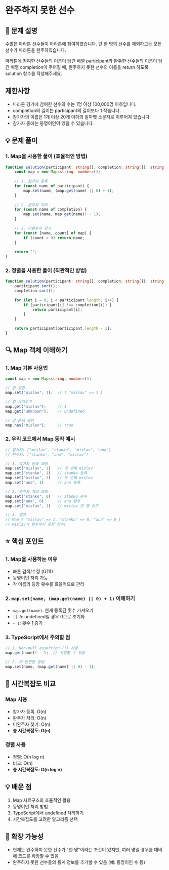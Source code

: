 # 완주하지 못한 선수

## 📌 문제 설명
수많은 마라톤 선수들이 마라톤에 참여하였습니다. 단 한 명의 선수를 제외하고는 모든 선수가 마라톤을 완주하였습니다.

마라톤에 참여한 선수들의 이름이 담긴 배열 participant와 완주한 선수들의 이름이 담긴 배열 completion이 주어질 때, 완주하지 못한 선수의 이름을 return 하도록 solution 함수를 작성해주세요.

## 제한사항
- 마라톤 경기에 참여한 선수의 수는 1명 이상 100,000명 이하입니다.
- completion의 길이는 participant의 길이보다 1 작습니다.
- 참가자의 이름은 1개 이상 20개 이하의 알파벳 소문자로 이루어져 있습니다.
- 참가자 중에는 동명이인이 있을 수 있습니다.

## 💡 문제 풀이

### 1. Map을 사용한 풀이 (효율적인 방법)
```typescript
function solution(participant: string[], completion: string[]): string {
    const map = new Map<string, number>();
    
    // 1. 참가자 등록
    for (const name of participant) {
        map.set(name, (map.get(name) || 0) + 1);
    }
    
    // 2. 완주자 처리
    for (const name of completion) {
        map.set(name, map.get(name)! - 1);
    }
    
    // 3. 미완주자 찾기
    for (const [name, count] of map) {
        if (count > 0) return name;
    }
    
    return "";
}
```

### 2. 정렬을 사용한 풀이 (직관적인 방법)
```typescript
function solution(participant: string[], completion: string[]): string {
    participant.sort();
    completion.sort();
    
    for (let i = 0; i < participant.length; i++) {
        if (participant[i] !== completion[i]) {
            return participant[i];
        }
    }
    
    return participant[participant.length - 1];
}
```

## 🔍 Map 객체 이해하기

### 1. Map 기본 사용법
```typescript
const map = new Map<string, number>();

// 값 설정
map.set("mislav", 1);  // { "mislav" => 1 }

// 값 가져오기
map.get("mislav");     // 1
map.get("unknown");    // undefined

// 값 존재 확인
map.has("mislav");     // true
```

### 2. 우리 코드에서 Map 동작 예시
```typescript
// 참가자: ["mislav", "stanko", "mislav", "ana"]
// 완주자: ["stanko", "ana", "mislav"]

// 1. 참가자 등록 과정
map.set("mislav", 1)   // 첫 번째 mislav
map.set("stanko", 1)   // stanko 등록
map.set("mislav", 2)   // 두 번째 mislav
map.set("ana", 1)      // ana 등록

// 2. 완주자 처리 과정
map.set("stanko", 0)   // stanko 완주
map.set("ana", 0)      // ana 완주
map.set("mislav", 1)   // mislav 한 명 완주

// 3. 결과
// Map { "mislav" => 1, "stanko" => 0, "ana" => 0 }
// mislav가 완주하지 못한 선수!
```

## ⭐️ 핵심 포인트

### 1. Map을 사용하는 이유
- 빠른 검색/수정 (O(1))
- 동명이인 처리 가능
- 각 이름의 등장 횟수를 효율적으로 관리

### 2. `map.set(name, (map.get(name) || 0) + 1)` 이해하기
- `map.get(name)`: 현재 등록된 횟수 가져오기
- `|| 0`: undefined일 경우 0으로 초기화
- `+ 1`: 횟수 1 증가

### 3. TypeScript에서 주의할 점
```typescript
// 1. Non-null assertion (!) 사용
map.get(name)! - 1;  // 위험할 수 있음

// 2. 더 안전한 방법
map.set(name, (map.get(name) || 0) - 1);
```

## 🎯 시간복잡도 비교

### Map 사용
- 참가자 등록: O(n)
- 완주자 처리: O(n)
- 미완주자 찾기: O(n)
- **총 시간복잡도: O(n)**

### 정렬 사용
- 정렬: O(n log n)
- 비교: O(n)
- **총 시간복잡도: O(n log n)**

## 💡 배운 점
1. Map 자료구조의 효율적인 활용
2. 동명이인 처리 방법
3. TypeScript에서 undefined 처리하기
4. 시간복잡도를 고려한 알고리즘 선택

## 🚀 확장 가능성
- 현재는 완주하지 못한 선수가 "한 명"이라는 조건이 있지만, 여러 명일 경우를 대비해 코드를 확장할 수 있음
- 완주하지 못한 선수들의 통계 정보를 추가할 수 있음 (예: 동명이인 수 등)